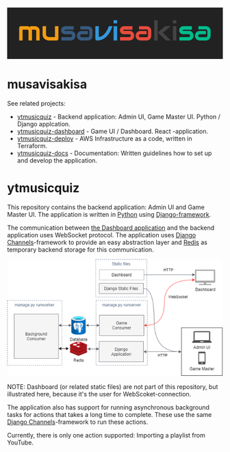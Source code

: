 ![Logo](docs/logo.png)

# musavisakisa

See related projects:

 * [ytmusicquiz][repo_ytmusicquiz] - Backend application: Admin UI, Game Master UI. Python / Django applcation.
 * [ytmusicquiz-dashboard][repo_ytmusicquiz_dashboard] - Game UI / Dashboard. React -application.
* [ytmusicquiz-deploy][repo_ytmusicquiz_deploy] - AWS Infrastructure as a code, written in Terraform.
* [ytmusicquiz-docs][repo_ytmusicquiz_docs] - Documentation: Written guidelines how to set up and develop the application.

# ytmusicquiz

This repository contains the backend application: Admin UI and Game Master UI. The application is written in [Python][python] using [Django-framework][django].

The communication between [the Dashboard application][repo_ytmusicquiz_dashboard] and the backend application uses WebSocket protocol. The application uses [Django Channels][django_channels]-framework to provide an easy abstraction layer and [Redis][redis] as temporary backend storage for this communication.

![Architecture](docs/architecture.png)

NOTE: Dashboard (or related static files) are not part of this repository, but illustrated here, because it's the user for WebScoket-connection.

The application also has support for running asynchronous background tasks for actions that takes a long time to complete. These use the same [Django Channels][django_channels]-framework to run these actions.

Currently, there is only one action supported: Importing a playlist from YouTube.


[python]: https://www.python.org/
[django]: https://www.djangoproject.com/
[django_channels]: https://channels.readthedocs.io/
[redis]: https://redis.io/
[repo_ytmusicquiz]: https://github.com/zcmander/ytmusicquiz/
[repo_ytmusicquiz_dashboard]: https://github.com/zcmander/ytmusicquiz-dashboard/
[repo_ytmusicquiz_deploy]: https://github.com/zcmander/ytmusicquiz-deploy/
[repo_ytmusicquiz_docs]: https://github.com/zcmander/ytmusicquiz-docs/